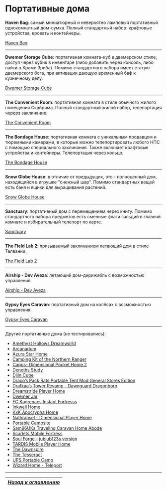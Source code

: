 # Портативные дома

**Haven Bag**: самый миниатюрный и невероятно ламповый портативный однокомнатный дом-сумка. Полный стандартный набор: крафтовые устройства, кровать и контейнеры.

[Haven Bag](http://www.nexusmods.com/skyrim/mods/21454/)

------

**Dwemer Storage Cube**: портативная комната-куб в двемерском стиле, доступ через кубик в инвентаре (либо добавить через консоль, либо найти в Храме Зриба). Помимо стандартного набора имеет статую двемерского бога, при активации дающую временный баф к кузнечному делу.

[Dwemer Storage Cube](http://www.nexusmods.com/skyrim/mods/78798/)

------

**The Convenient Room**: портативная комната в стиле обычного жилого помещения Скайрима. Полный стандартный жилой набор, телепортация черерз заклинание.

[The Convenient Room](http://www.nexusmods.com/skyrim/mods/54706/)

------

**The Bondage House**: портативная комната с уникальным продавцом и тюремными камерами, в которые можно телепортировать любого НПС с помощью специального заклинания. Также включает крафтовые устройства и контейнеры. Телепортация через кольцо.

[The Bondage House](http://www.loverslab.com/files/file/2866-the-bondage-house/)

------

**Snow Globe House**: в отличие от предыдущих, это - полноценный дом, находящийся в игрушке "снежный шар". Помимо стандартных вещей есть баня и ящики для выращивания растений.

[Snow Globe House](http://www.nexusmods.com/skyrim/mods/50170/)

------

**Sanctuary**: портативный дом с перемещением через книгу. Помимо стандартного набора предметов есть сменные флаги гильдий в главной комнате и избирательный телепорт по карте.

[Sanctuary](http://www.nexusmods.com/skyrim/mods/36113/)

------

**The Field Lab 2**: призываемый заклинанием летающий дом в стиле Телванни.

[The Field Lab 2](http://www.nexusmods.com/skyrim/mods/51094/)

------

**Airship - Dev Aveza**: летающий дом-дирижабль с возможностью управления.

[Airship - Dev Aveza](http://www.nexusmods.com/skyrim/mods/24234/)

------

**Gypsy Eyes Caravan**: портативный дом на колёсах с возможностью управления.

[Gypsy Eyes Caravan](http://www.nexusmods.com/skyrim/mods/33219/)

------

Другие портативные дома (не тестировались):

+ [Amethyst Hollows Dreamworld](http://www.nexusmods.com/skyrim/mods/18575/)
+ [Arcanarium](http://www.nexusmods.com/skyrim/mods/23283/)
+ [Azura Star Home](http://www.nexusmods.com/skyrim/mods/25288/)
+ [Camping Kit of the Northern Ranger](http://www.nexusmods.com/skyrim/mods/10573/)
+ [Capps- Dimensional Pocket Home 2](http://www.nexusmods.com/skyrim/mods/8406/)
+ [Deneths Study](http://www.nexusmods.com/skyrim/mods/10193/)
+ [Djiin Cube](http://www.nexusmods.com/skyrim/mods/32487/)
+ [Draco’s Pack Rats Portable Tent Mod General Stores Edition](http://www.nexusmods.com/skyrim/mods/55930/)
+ [Drafkaa’s Tower Revamp - Dawnguard Dragonborn](http://www.nexusmods.com/skyrim/mods/33208/)
+ [Dreamstride Player Home](http://www.nexusmods.com/skyrim/mods/40993/)
+ [Dwemer Jar](http://www.nexusmods.com/skyrim/mods/37597/)
+ [FC Kagrenacs Instant Fortresss](http://www.nexusmods.com/skyrim/mods/17835/)
+ [Inkwell Home](http://www.nexusmods.com/skyrim/mods/35142/)
+ [KxK Apocrypha Home](http://www.nexusmods.com/skyrim/mods/50939/)
+ [Nathransel - Dimensional Player Home](http://www.nexusmods.com/skyrim/mods/10228/)
+ [Portable Campsite](http://www.nexusmods.com/skyrim/mods/9935/)
+ [Sam96UKs Traveling Caravan Home Abode](http://www.nexusmods.com/skyrim/mods/26207/)
+ [Scarlets Mobile Fortress](http://www.nexusmods.com/skyrim/mods/11895/)
+ [Soul Forge - jubjub123s version](http://www.nexusmods.com/skyrim/mods/10977/)
+ [TARDIS Mobile Player Home](http://www.nexusmods.com/skyrim/mods/36012/)
+ [The Dawnspire](http://www.nexusmods.com/skyrim/mods/20751/)
+ [The Tesseract](http://www.nexusmods.com/skyrim/mods/24967/)
+ [UPS Portable Camp](http://www.nexusmods.com/skyrim/mods/18011/)
+ [Wizard Home - Teleport](http://www.nexusmods.com/skyrim/mods/9585/)

------

|[*Назад к оглавлению*](../01_Оглавление.md)|
|:---:|
